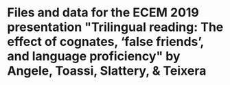 # Files and data for the ECEM 2019 presentation "Trilingual reading: The effect of cognates, ‘false friends’, and language proficiency" by Angele, Toassi, Slattery, & Teixera
